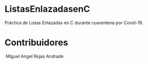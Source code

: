 # ListasEnlazadasenC
Práctica de Listas Enlazadas en C durante cuarentena por Covid-19.

# Contribuidores
  ·Miguel Angel Rojas Andrade
